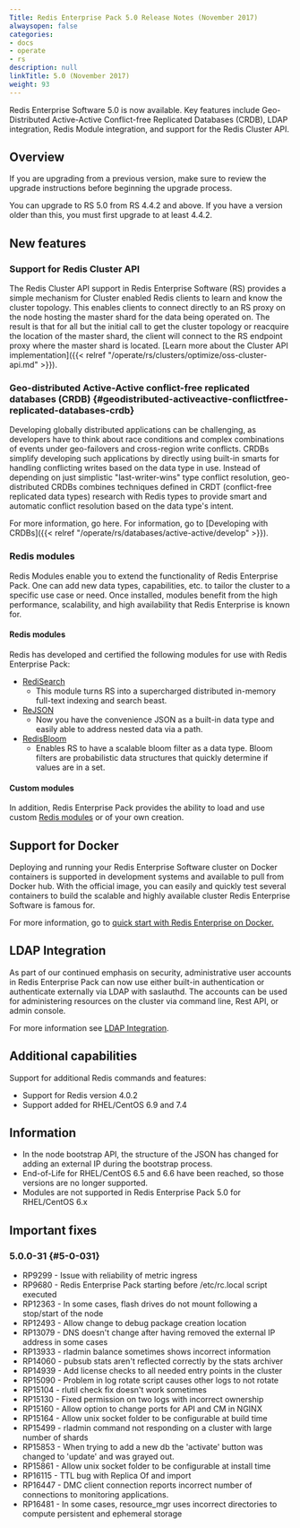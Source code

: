 ```yaml
---
Title: Redis Enterprise Pack 5.0 Release Notes (November 2017)
alwaysopen: false
categories:
- docs
- operate
- rs
description: null
linkTitle: 5.0 (November 2017)
weight: 93
---
```

Redis Enterprise Software 5.0 is now available. Key features include
Geo-Distributed Active-Active Conflict-free Replicated Databases (CRDB),
LDAP integration, Redis Module integration, and support for the Redis
Cluster API.

## Overview

If you are upgrading from a previous version, make sure to review the
upgrade instructions before beginning the upgrade process.

You can upgrade to RS 5.0 from RS 4.4.2 and above. If you have a version
older than this, you must first upgrade to at least 4.4.2.

## New features

### Support for Redis Cluster API

The Redis Cluster API support in Redis Enterprise Software (RS) provides
a simple mechanism for Cluster enabled Redis clients to learn and know
the cluster topology. This enables clients to connect directly to an RS
proxy on the node hosting the master shard for the data being operated
on. The result is that for all but the initial call to get the cluster
topology or reacquire the location of the master shard, the client will
connect to the RS endpoint proxy where the master shard is located.
[Learn more about the Cluster API
implementation]({{< relref "/operate/rs/clusters/optimize/oss-cluster-api.md" >}}).

### Geo-distributed Active-Active conflict-free replicated databases (CRDB) {#geodistributed-activeactive-conflictfree-replicated-databases-crdb}

Developing globally distributed applications can be challenging, as
developers have to think about race conditions and complex combinations
of events under geo-failovers and cross-region write conflicts. CRDBs
simplify developing such applications by directly using built-in smarts
for handling conflicting writes based on the data type in use. Instead
of depending on just simplistic "last-writer-wins" type conflict
resolution, geo-distributed CRDBs combines techniques defined in CRDT
(conflict-free replicated data types) research with Redis types to
provide smart and automatic conflict resolution based on the data type's
intent.

For more information, go here. For information, go to [Developing with
CRDBs]({{< relref "/operate/rs/databases/active-active/develop" >}}).

### Redis modules

Redis Modules enable you to extend the functionality of Redis Enterprise
Pack. One can add new data types, capabilities, etc. to tailor the
cluster to a specific use case or need. Once installed, modules benefit
from the high performance, scalability, and high availability that Redis
Enterprise is known for.

#### Redis modules

Redis has developed and certified the following modules for use with 
Redis Enterprise Pack:

- [RediSearch](https://docs.redis.com/latest/modules/redisearch/)
    - This module turns RS into a supercharged distributed in-memory
      full-text indexing and search beast.
- [ReJSON](https://docs.redis.com/latest/modules/redisjson/)
    - Now you have the convenience JSON as a built-in data type and
      easily able to address nested data via a path.
- [RedisBloom](https://docs.redis.com/latest/modules/redisbloom/)
    - Enables RS to have a scalable bloom filter as a data type. Bloom
      filters are probabilistic data structures that
      quickly determine if values are in a set.

#### Custom modules

In addition, Redis Enterprise Pack provides the ability to load and use
custom [Redis modules](https://redislabs.com/community/redis-modules-hub/) or of
your own creation.

## Support for Docker

Deploying and running your Redis Enterprise Software cluster on Docker
containers is supported in development systems and
available to pull from Docker hub. With the official image, you can
easily and quickly test several containers to build the scalable
and highly available cluster Redis Enterprise Software is famous for.

For more information, go to [quick start with Redis Enterprise on
Docker.](https://docs.redis.com/latest/rs/installing-upgrading/get-started-docker)

## LDAP Integration

As part of our continued emphasis on security, administrative user
accounts in Redis Enterprise Pack can now use either built-in
authentication or authenticate externally via LDAP with saslauthd. The
accounts can be used for administering resources on the cluster via
command line, Rest API, or admin console.

For more information see [LDAP
Integration](https://docs.redis.com/latest/rs/security/ldap/).

## Additional capabilities

Support for additional Redis commands and features:

- Support for Redis version 4.0.2
- Support added for RHEL/CentOS 6.9 and 7.4

## Information

- In the node bootstrap API, the structure of the JSON has changed for
    adding an external IP during the bootstrap process.
- End-of-Life for RHEL/CentOS 6.5 and 6.6 have been reached, so those
    versions are no longer supported.
- Modules are not supported in Redis Enterprise Pack 5.0 for
    RHEL/CentOS 6.x

## Important fixes

### 5.0.0-31 {#5-0-031}

- RP9299 - Issue with reliability of metric ingress
- RP9680 - Redis Enterprise Pack starting before /etc/rc.local script
    executed
- RP12363 - In some cases, flash drives do not mount following a
    stop/start of the node
- RP12493 - Allow change to debug package creation location
- RP13079 - DNS doesn't change after having removed the external IP
    address in some cases
- RP13933 - rladmin balance sometimes shows incorrect information
- RP14060 - pubsub stats aren't reflected correctly by the stats
    archiver
- RP14939 - Add license checks to all needed entry points in the
    cluster
- RP15090 - Problem in log rotate script causes other logs to not
    rotate
- RP15104 - rlutil check fix doesn't work sometimes
- RP15130 - Fixed permission on two logs with incorrect ownership
- RP15160 - Allow option to change ports for API and CM in NGINX
- RP15164 - Allow unix socket folder to be configurable at build time
- RP15499 - rladmin command not responding on a cluster with large
    number of shards
- RP15853 - When trying to add a new db the 'activate' button was
    changed to 'update' and was grayed out.
- RP15861 - Allow unix socket folder to be configurable at install
    time
- RP16115 - TTL bug with Replica Of and import
- RP16447 - DMC client connection reports incorrect number of
    connections to monitoring applications.
- RP16481 - In some cases, resource_mgr uses incorrect directories
    to compute persistent and ephemeral storage
